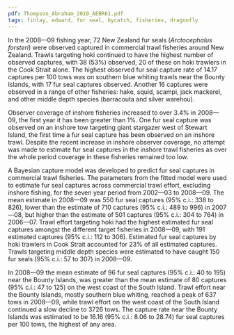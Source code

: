 ```yaml
---
pdf: Thompson_Abraham_2010_AEBR61.pdf
tags: finlay, edward, fur seal, bycatch, fisheries, dragonfly
---
```

In the 2008—09 fishing year, 72 New Zealand fur seals (*Arctocephalus forsteri*) were observed captured in commercial trawl fisheries around New Zealand. Trawls targeting hoki continued to have the highest number of observed captures, with 38 (53%) observed, 20 of these on hoki trawlers in the Cook Strait alone. The highest observed fur seal capture rate of 14.17 captures per 100 tows was on southern blue whiting trawls near the Bounty Islands, with 17 fur seal captures observed. Another 16 captures were observed in a range of other fisheries: hake, squid, scampi, jack mackerel, and other middle depth species (barracouta and silver warehou). 

Observer coverage of inshore fisheries increased to over 3.4% in 2008—09, the first year it has been greater than 1%. One fur seal capture was observed on an inshore tow targeting giant stargazer west of Stewart Island, the first time a fur seal capture has been observed on an inshore trawl. Despite the recent increase in inshore observer coverage, no attempt was made to estimate fur seal captures in the inshore trawl fisheries as over the whole period coverage in these fisheries remained too low. 

A Bayesian capture model was developed to predict fur seal captures in commercial trawl fisheries. The parameters from the fitted model were used to estimate fur seal captures across commercial trawl effort, excluding inshore fishing, for the seven year period from 2002—03 to 2008—09. The mean estimate in 2008—09 was 550 fur seal captures (95% c.i.: 338 to 826), lower than the estimate of 710 captures (95% c.i.: 489 to 996) in 2007—08, but higher than the estimate of 501 captures (95% c.i.: 304 to 764) in 2006—07. Trawl effort targeting hoki had the highest estimated fur seal captures amongst the different target fisheries in 2008—09, with 191 estimated captures (95% c.i.: 112 to 306). Estimated fur seal captures by hoki trawlers in Cook Strait accounted for 23% of all estimated captures. Trawls targeting middle depth species were estimated to have caught 150 fur seals (95% c.i.: 57 to 307) in 2008—09. 

In 2008—09 the mean estimate of 96 fur seal captures (95% c.i.: 40 to 195) near the Bounty Islands, was greater than the mean estimate of 80 captures (95% c.i.: 47 to 125) on the west coast of the South Island. Trawl effort near the Bounty Islands, mostly southern blue whiting, reached a peak of 637 tows in 2008—09, while trawl effort on the west coast of the South Island continued a slow decline to 3726 tows. The capture rate near the Bounty Islands was estimated to be 16.16 (95% c.i.: 8.06 to 28.74) fur seal captures per 100 tows, the highest of any area. 
